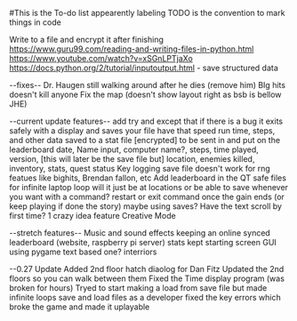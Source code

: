 #This is the To-do list
appearently labeling TODO is the convention to mark things in code

Write to a file and encrypt it after finishing
https://www.guru99.com/reading-and-writing-files-in-python.html
https://www.youtube.com/watch?v=xSGnLPTjaXo
https://docs.python.org/2/tutorial/inputoutput.html - save structured data

--fixes--
Dr. Haugen still walking around after he dies (remove him)
BIg hits doesn't kill anyone
Fix the map (doesn't show layout right as bsb is bellow JHE)


--current update features--
add try and except that if there is a bug it exits safely with a display and saves your file
have that speed run time, steps, and other data saved to a stat file [encrypted] to be sent in and put on the leaderboard
	date, Name input, computer name?, steps, time played, version,
	[this will later be the save file but] location, enemies killed, inventory, stats, quest status
	Key logging save file doesn't work for rng featues like bighits, Brendan fallon, etc 
Add leaderboard in the QT
safe files for infinite laptop loop
	will it just be at locations 
	or be able to save whenever you want with a command?
restart or exit command once the gain ends (or keep playing if done the story)
	maybe using saves?
Have the text scroll by first time?
1 crazy idea feature
Creative Mode

--stretch features--
Music and sound effects
keeping an online synced leaderboard (website, raspberry pi server)
stats kept
starting screen
	GUI using pygame text based one?
interriors

--0.27 Update
Added 2nd floor hatch
diaolog for Dan Fitz
Updated the 2nd floors so you can walk between them
Fixed the Time display program (was broken for hours)
Tryed to start making a load from save file but made infinite loops
save and load files as a developer
fixed the key errors which broke the game and made it uplayable
